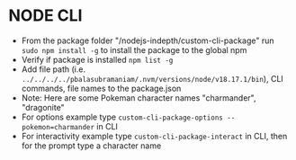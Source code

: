 # NODE CLI

- From the package folder "/nodejs-indepth/custom-cli-package" run `sudo npm install -g` to install the package to the global npm
- Verify if package is installed `npm list -g`
- Add file path (i.e. `../../../../pbalasubramaniam/.nvm/versions/node/v18.17.1/bin`), CLI commands, file names to the package.json
- Note: Here are some Pokeman character names "charmander", "dragonite"
- For options example type `custom-cli-package-options --pokemon=charmander` in CLI
- For interactivity example type `custom-cli-package-interact` in CLI, then for the prompt type a character name
